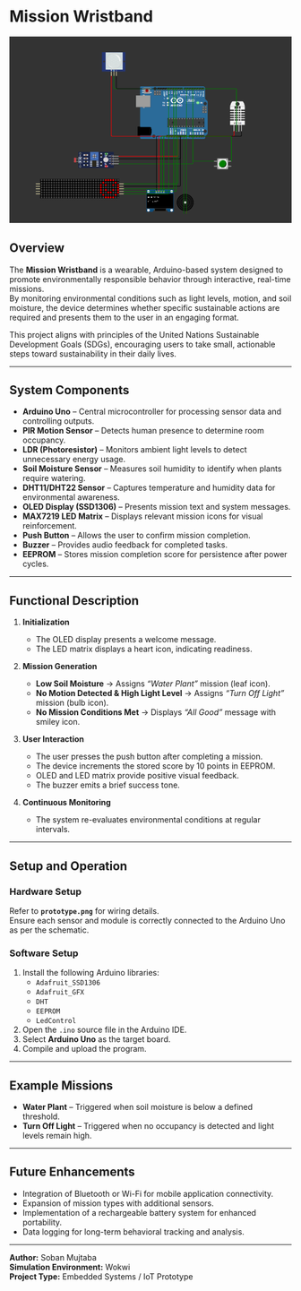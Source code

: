 # Mission Wristband

![Prototype](./prototype.png)

## Overview
The **Mission Wristband** is a wearable, Arduino-based system designed to promote environmentally responsible behavior through interactive, real-time missions.  
By monitoring environmental conditions such as light levels, motion, and soil moisture, the device determines whether specific sustainable actions are required and presents them to the user in an engaging format.  

This project aligns with principles of the United Nations Sustainable Development Goals (SDGs), encouraging users to take small, actionable steps toward sustainability in their daily lives.

---

## System Components
- **Arduino Uno** – Central microcontroller for processing sensor data and controlling outputs.
- **PIR Motion Sensor** – Detects human presence to determine room occupancy.
- **LDR (Photoresistor)** – Monitors ambient light levels to detect unnecessary energy usage.
- **Soil Moisture Sensor** – Measures soil humidity to identify when plants require watering.
- **DHT11/DHT22 Sensor** – Captures temperature and humidity data for environmental awareness.
- **OLED Display (SSD1306)** – Presents mission text and system messages.
- **MAX7219 LED Matrix** – Displays relevant mission icons for visual reinforcement.
- **Push Button** – Allows the user to confirm mission completion.
- **Buzzer** – Provides audio feedback for completed tasks.
- **EEPROM** – Stores mission completion score for persistence after power cycles.

---

## Functional Description
1. **Initialization**
   - The OLED display presents a welcome message.
   - The LED matrix displays a heart icon, indicating readiness.

2. **Mission Generation**
   - **Low Soil Moisture** → Assigns *“Water Plant”* mission (leaf icon).
   - **No Motion Detected & High Light Level** → Assigns *“Turn Off Light”* mission (bulb icon).
   - **No Mission Conditions Met** → Displays *“All Good”* message with smiley icon.

3. **User Interaction**
   - The user presses the push button after completing a mission.
   - The device increments the stored score by 10 points in EEPROM.
   - OLED and LED matrix provide positive visual feedback.
   - The buzzer emits a brief success tone.

4. **Continuous Monitoring**
   - The system re-evaluates environmental conditions at regular intervals.

---

## Setup and Operation

### Hardware Setup
Refer to **`prototype.png`** for wiring details.  
Ensure each sensor and module is correctly connected to the Arduino Uno as per the schematic.

### Software Setup
1. Install the following Arduino libraries:
   - `Adafruit_SSD1306`
   - `Adafruit_GFX`
   - `DHT`
   - `EEPROM`
   - `LedControl`
2. Open the `.ino` source file in the Arduino IDE.
3. Select **Arduino Uno** as the target board.
4. Compile and upload the program.

---

## Example Missions
- **Water Plant** – Triggered when soil moisture is below a defined threshold.
- **Turn Off Light** – Triggered when no occupancy is detected and light levels remain high.

---

## Future Enhancements
- Integration of Bluetooth or Wi-Fi for mobile application connectivity.
- Expansion of mission types with additional sensors.
- Implementation of a rechargeable battery system for enhanced portability.
- Data logging for long-term behavioral tracking and analysis.

---

**Author:** Soban Mujtaba  
**Simulation Environment:** Wokwi  
**Project Type:** Embedded Systems / IoT Prototype
